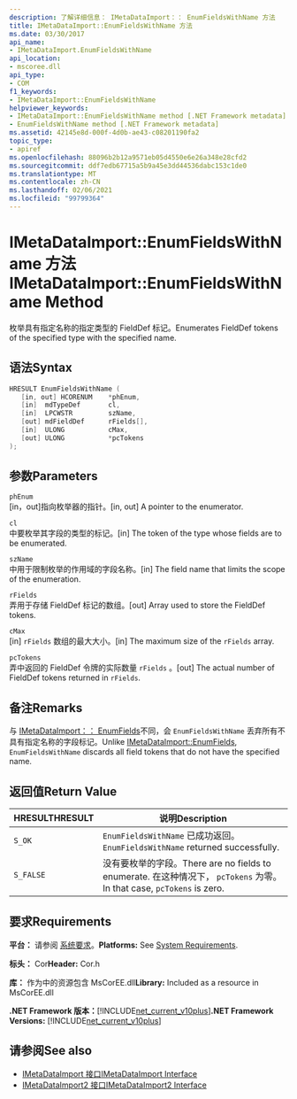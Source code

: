 ```yaml
---
description: 了解详细信息： IMetaDataImport：： EnumFieldsWithName 方法
title: IMetaDataImport::EnumFieldsWithName 方法
ms.date: 03/30/2017
api_name:
- IMetaDataImport.EnumFieldsWithName
api_location:
- mscoree.dll
api_type:
- COM
f1_keywords:
- IMetaDataImport::EnumFieldsWithName
helpviewer_keywords:
- IMetaDataImport::EnumFieldsWithName method [.NET Framework metadata]
- EnumFieldsWithName method [.NET Framework metadata]
ms.assetid: 42145e8d-000f-4d0b-ae43-c08201190fa2
topic_type:
- apiref
ms.openlocfilehash: 88096b2b12a9571eb05d4550e6e26a348e28cfd2
ms.sourcegitcommit: ddf7edb67715a5b9a45e3dd44536dabc153c1de0
ms.translationtype: MT
ms.contentlocale: zh-CN
ms.lasthandoff: 02/06/2021
ms.locfileid: "99799364"
---
```

# <a name="imetadataimportenumfieldswithname-method"></a><span data-ttu-id="a7442-103">IMetaDataImport::EnumFieldsWithName 方法</span><span class="sxs-lookup"><span data-stu-id="a7442-103">IMetaDataImport::EnumFieldsWithName Method</span></span>

<span data-ttu-id="a7442-104">枚举具有指定名称的指定类型的 FieldDef 标记。</span><span class="sxs-lookup"><span data-stu-id="a7442-104">Enumerates FieldDef tokens of the specified type with the specified name.</span></span>  
  
## <a name="syntax"></a><span data-ttu-id="a7442-105">语法</span><span class="sxs-lookup"><span data-stu-id="a7442-105">Syntax</span></span>  
  
```cpp  
HRESULT EnumFieldsWithName (  
   [in, out] HCORENUM    *phEnum,
   [in]  mdTypeDef       cl,
   [in]  LPCWSTR         szName,
   [out] mdFieldDef      rFields[],
   [in]  ULONG           cMax,
   [out] ULONG           *pcTokens
);  
```  
  
## <a name="parameters"></a><span data-ttu-id="a7442-106">参数</span><span class="sxs-lookup"><span data-stu-id="a7442-106">Parameters</span></span>  

 `phEnum`  
 <span data-ttu-id="a7442-107">[in，out]指向枚举器的指针。</span><span class="sxs-lookup"><span data-stu-id="a7442-107">[in, out] A pointer to the enumerator.</span></span>  
  
 `cl`  
 <span data-ttu-id="a7442-108">中要枚举其字段的类型的标记。</span><span class="sxs-lookup"><span data-stu-id="a7442-108">[in] The token of the type whose fields are to be enumerated.</span></span>  
  
 `szName`  
 <span data-ttu-id="a7442-109">中用于限制枚举的作用域的字段名称。</span><span class="sxs-lookup"><span data-stu-id="a7442-109">[in] The field name that limits the scope of the enumeration.</span></span>  
  
 `rFields`  
 <span data-ttu-id="a7442-110">弄用于存储 FieldDef 标记的数组。</span><span class="sxs-lookup"><span data-stu-id="a7442-110">[out] Array used to store the FieldDef tokens.</span></span>  
  
 `cMax`  
 <span data-ttu-id="a7442-111">[in] `rFields` 数组的最大大小。</span><span class="sxs-lookup"><span data-stu-id="a7442-111">[in] The maximum size of the `rFields` array.</span></span>  
  
 `pcTokens`  
 <span data-ttu-id="a7442-112">弄中返回的 FieldDef 令牌的实际数量 `rFields` 。</span><span class="sxs-lookup"><span data-stu-id="a7442-112">[out] The actual number of FieldDef tokens returned in `rFields`.</span></span>  
  
## <a name="remarks"></a><span data-ttu-id="a7442-113">备注</span><span class="sxs-lookup"><span data-stu-id="a7442-113">Remarks</span></span>  

 <span data-ttu-id="a7442-114">与 [IMetaDataImport：： EnumFields](imetadataimport-enumfields-method.md)不同，会 `EnumFieldsWithName` 丢弃所有不具有指定名称的字段标记。</span><span class="sxs-lookup"><span data-stu-id="a7442-114">Unlike [IMetaDataImport::EnumFields](imetadataimport-enumfields-method.md), `EnumFieldsWithName` discards all field tokens that do not have the specified name.</span></span>  
  
## <a name="return-value"></a><span data-ttu-id="a7442-115">返回值</span><span class="sxs-lookup"><span data-stu-id="a7442-115">Return Value</span></span>  
  
|<span data-ttu-id="a7442-116">HRESULT</span><span class="sxs-lookup"><span data-stu-id="a7442-116">HRESULT</span></span>|<span data-ttu-id="a7442-117">说明</span><span class="sxs-lookup"><span data-stu-id="a7442-117">Description</span></span>|  
|-------------|-----------------|  
|`S_OK`|<span data-ttu-id="a7442-118">`EnumFieldsWithName` 已成功返回。</span><span class="sxs-lookup"><span data-stu-id="a7442-118">`EnumFieldsWithName` returned successfully.</span></span>|  
|`S_FALSE`|<span data-ttu-id="a7442-119">没有要枚举的字段。</span><span class="sxs-lookup"><span data-stu-id="a7442-119">There are no fields to enumerate.</span></span> <span data-ttu-id="a7442-120">在这种情况下， `pcTokens` 为零。</span><span class="sxs-lookup"><span data-stu-id="a7442-120">In that case, `pcTokens` is zero.</span></span>|  
  
## <a name="requirements"></a><span data-ttu-id="a7442-121">要求</span><span class="sxs-lookup"><span data-stu-id="a7442-121">Requirements</span></span>  

 <span data-ttu-id="a7442-122">**平台：** 请参阅 [系统要求](../../get-started/system-requirements.md)。</span><span class="sxs-lookup"><span data-stu-id="a7442-122">**Platforms:** See [System Requirements](../../get-started/system-requirements.md).</span></span>  
  
 <span data-ttu-id="a7442-123">**标头：** Cor</span><span class="sxs-lookup"><span data-stu-id="a7442-123">**Header:** Cor.h</span></span>  
  
 <span data-ttu-id="a7442-124">**库：** 作为中的资源包含 MsCorEE.dll</span><span class="sxs-lookup"><span data-stu-id="a7442-124">**Library:** Included as a resource in MsCorEE.dll</span></span>  
  
 <span data-ttu-id="a7442-125">**.NET Framework 版本：**[!INCLUDE[net_current_v10plus](../../../../includes/net-current-v10plus-md.md)]</span><span class="sxs-lookup"><span data-stu-id="a7442-125">**.NET Framework Versions:** [!INCLUDE[net_current_v10plus](../../../../includes/net-current-v10plus-md.md)]</span></span>  
  
## <a name="see-also"></a><span data-ttu-id="a7442-126">请参阅</span><span class="sxs-lookup"><span data-stu-id="a7442-126">See also</span></span>

- [<span data-ttu-id="a7442-127">IMetaDataImport 接口</span><span class="sxs-lookup"><span data-stu-id="a7442-127">IMetaDataImport Interface</span></span>](imetadataimport-interface.md)
- [<span data-ttu-id="a7442-128">IMetaDataImport2 接口</span><span class="sxs-lookup"><span data-stu-id="a7442-128">IMetaDataImport2 Interface</span></span>](imetadataimport2-interface.md)

